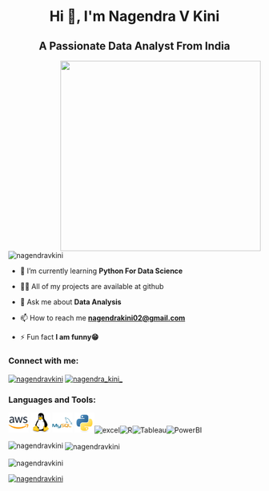 <h1 align="center">Hi 👋, I'm Nagendra V Kini</h1>
<h2 align="center">A Passionate Data Analyst From India</h2>

<img align="right" src="https://github.com/nagendravkini/nagendravkini/assets/140932670/f5e638fc-000b-4d0d-88f4-5926a2a221e3" width="400" height="380">

<p align="left"> <img src="https://komarev.com/ghpvc/?username=nagendravkini&label=Profile%20views&color=0e75b6&style=flat" alt="nagendravkini" /> </p>

- 🌱 I’m currently learning **Python For Data Science**

- 👨‍💻 All of my projects are available at github
  
- 💬 Ask me about **Data Analysis**

- 📫 How to reach me **nagendrakini02@gmail.com**

- ⚡ Fun fact **I am funny😁**

<h3 align="left"  >Connect with me:</h3>
<p align="left">
<a href="https://linkedin.com/in/nagendravkini" target="blank"><img align="center" src="https://raw.githubusercontent.com/rahuldkjain/github-profile-readme-generator/master/src/images/icons/Social/linked-in-alt.svg" alt="nagendravkini" height="30" width="40" /></a>
<a href="https://instagram.com/nagendra_kini_" target="blank"><img align="center" src="https://raw.githubusercontent.com/rahuldkjain/github-profile-readme-generator/master/src/images/icons/Social/instagram.svg" alt="nagendra_kini_" height="30" width="40" /></a>
</p>

<h3 align="left">Languages and Tools:</h3>
<p align="left"><a href="https://aws.amazon.com" target="_blank" rel="noreferrer"><img src="https://raw.githubusercontent.com/devicons/devicon/master/icons/amazonwebservices/amazonwebservices-original-wordmark.svg" alt="aws" width="40" height="40"/></a>   <a href="https://www.linux.org/" target="_blank" rel="noreferrer"><img src="https://raw.githubusercontent.com/devicons/devicon/master/icons/linux/linux-original.svg" alt="linux" width="40" height="40"/></a>   <a href="https://www.mysql.com/" target="_blank" rel="noreferrer"><img src="https://raw.githubusercontent.com/devicons/devicon/master/icons/mysql/mysql-original-wordmark.svg" alt="mysql" width="40" height="40"/></a>   <a href="https://www.python.org" target="_blank" rel="noreferrer"><img src="https://raw.githubusercontent.com/devicons/devicon/master/icons/python/python-original.svg" alt="python" width="40" height="40"/></a><img src="https://github.com/nagendravkini/nagendravkini/assets/140932670/da0a716c-ba1d-494a-9ebf-b6c80a2ea8da" alt="excel" width="70" height="40"/><img src="https://github.com/nagendravkini/nagendravkini/assets/140932670/14f838bc-d4fe-4a28-a2eb-677a13382b81" alt="R" width="70" height="40"/><img src="https://github.com/nagendravkini/nagendravkini/assets/140932670/85691545-933a-4064-bde9-f39e284ff31a" alt="Tableau" width="70" height="40"/><img src="https://github.com/nagendravkini/nagendravkini/assets/140932670/b5231bea-ef47-46db-88f3-d1668f53767f" alt="PowerBI" width="70" height="40"/></p> 

<p><img align="left" src="https://github-readme-stats.vercel.app/api/top-langs?username=nagendravkini&show_icons=true&locale=en&layout=compact" alt="nagendravkini" /></p>

<p>&nbsp;<img align="center" src="https://github-readme-stats.vercel.app/api?username=nagendravkini&show_icons=true&locale=en" alt="nagendravkini" /></p>

<p><img align="center" src="https://github-readme-streak-stats.herokuapp.com/?user=nagendravkini&" alt="nagendravkini" /></p>


<p align="left"> <a href="https://github.com/ryo-ma/github-profile-trophy"><img src="https://github-profile-trophy.vercel.app/?username=nagendravkini" alt="nagendravkini" /></a> </p>
